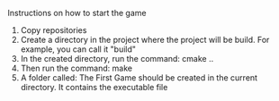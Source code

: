Instructions on how to start the game
1. Copy repositories
2. Create a directory in the project where the project will be build. For example, you can call it "build"
3. In the created directory, run the command: cmake .. 
4. Then run the command: make
5. A folder called: The First Game should be created in the current directory. It contains the executable file   
